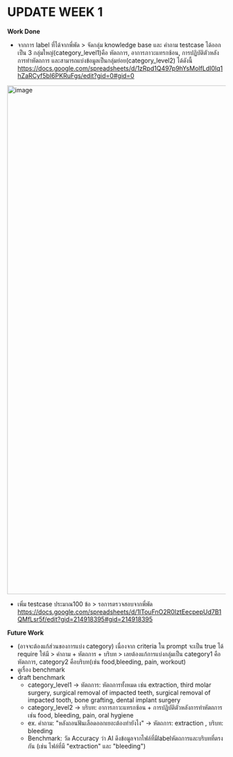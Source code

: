 # UPDATE WEEK 1
**Work Done**
- จากการ label ที่ได้จากพี่พัด > จัดกลุ่ม knowledge base และ คำถาม testcase ได้ออกเป็น 3 กลุ่มใหญ่(category_level1)คือ หัตถการ, อาการภาวะแทรกซ้อน, การปฏิบัติตัวหลังการทำหัตถการ และสามารถแบ่งข้อมูลเป็นกลุ่มย่อย(category_level2) ได้ดังนี้
https://docs.google.com/spreadsheets/d/1zRpd1Q497p9hYsMoIfLdI0lq1hZaRCyf5bI6PKRuFgs/edit?gid=0#gid=0
<img width="1055" height="1171" alt="image" src="https://github.com/user-attachments/assets/f6b218a5-daa1-42f5-be06-7bca8cf8823b" />

- เพิ่ม testcase ประมาณ100 ข้อ > รอการตรวจสอบจากพี่พัด
https://docs.google.com/spreadsheets/d/1lTouFnO2R0IztEecpepUd7B1QMfLsr5f/edit?gid=214918395#gid=214918395
  
**Future Work**
- (อาจจะต้องแก้ส่วนของการแบ่ง category)
เนื่องจาก criteria ใน prompt จะเป็น true ได้ require ให้มี > คำถาม + หัตถการ + บริบท > เลยต้องแก้การแบ่งกลุ่มเป็น category1 คือหัตถการ, category2 คือบริบท(เช่น food,bleeding, pain, workout)
- ดูเรื่อง benchmark
- draft benchmark
  - category_level1 -> หัตถการ: หัตถการทั้งหมด เช่น extraction, third molar surgery, surgical removal of impacted teeth, surgical removal of impacted tooth, bone grafting, dental implant surgery
  - category_level2 -> บริบท: อาการภาวะแทรกซ้อน + การปฏิบัติตัวหลังการทำหัตถการ เช่น food, bleeding, pain, oral hygiene
  - ex. คำถาม: "หลังถอนฟันเลือดออกเยอะต้องทำยังไง" -> หัตถการ: extraction , บริบท: bleeding
  - Benchmark: วัด Accuracy ว่า AI ดึงข้อมูลจากไฟล์ที่มีlabelหัตถการและบริบทที่ตรงกัน (เช่น ไฟล์ที่มี "extraction" และ "bleeding")
